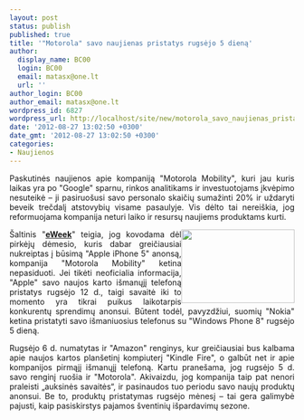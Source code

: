 ```yaml
---
layout: post
status: publish
published: true
title: '"Motorola" savo naujienas pristatys rugsėjo 5 dieną'
author:
  display_name: BC00
  login: BC00
  email: matasx@one.lt
  url: ''
author_login: BC00
author_email: matasx@one.lt
wordpress_id: 6827
wordpress_url: http://localhost/site/new/motorola_savo_naujienas_pristatys_rugsejo_5_diena/
date: '2012-08-27 13:02:50 +0300'
date_gmt: '2012-08-27 13:02:50 +0300'
categories:
- Naujienos
---
```

<p style="text-align: justify;">
	Paskutinės naujienos apie kompaniją &quot;Motorola Mobility&quot;, kuri jau kuris laikas yra po &quot;Google&quot; sparnu, rinkos analitikams ir investuotojams įkvėpimo nesuteikė &ndash; ji pasiruo&scaron;usi savo personalo skaičių sumažinti 20% ir uždaryti beveik trečdalį atstovybių visame pasaulyje. Vis dėlto tai nerei&scaron;kia, jog reformuojama kompanija neturi laiko ir resursų naujiems produktams kurti.</p>
<p style="text-align: justify;">
	<img alt="" src="http://technews.lt/userfiles/motorolasmartphone.jpg" style="width: 200px; height: 130px; float: right;" />&Scaron;altinis &quot;<a href="http://www.eweek.com/c/a/Mobile-and-Wireless/Amazon-Motorola-Nokia-Rush-to-Make-News-Ahead-of-iPhone-5-538241/"><strong>eWeek</strong></a>&quot; teigia, jog kovodama dėl pirkėjų dėmesio, kuris dabar greičiausiai nukreiptas į būsimą &quot;Apple iPhone 5&quot; anonsą, kompanija &quot;Motorola Mobility&quot; ketina nepasiduoti. Jei tikėti neoficialia informacija, &quot;Apple&quot; savo naujos karto i&scaron;manųjį telefoną pristatys rugsėjo 12 d., taigi savaitė iki to momento yra tikrai puikus laikotarpis konkurentų sprendimų anonsui. Būtent todėl, pavyzdžiui, suomių &quot;Nokia&quot; ketina pristatyti savo i&scaron;maniuosius telefonus su &quot;Windows Phone 8&quot; rugsėjo 5 dieną.</p>
<p style="text-align: justify;">
	Rugsėjo 6 d. numatytas ir &quot;Amazon&quot; renginys, kur greičiausiai bus kalbama apie naujos kartos plan&scaron;etinį kompiuterį &quot;Kindle Fire&quot;, o galbūt net ir apie kompanijos pirmąjį i&scaron;manųjį telefoną. Kartu prane&scaron;ama, jog rugsėjo 5 d. savo renginį ruo&scaron;ia ir &quot;Motorola&quot;. Akivaizdu, jog kompanija taip pat nenori praleisti &bdquo;auksinės savaitės&ldquo;, ir pasinaudos tuo periodu savo naujų produktų anonsui. Be to, produktų pristatymas rugsėjo mėnesį &ndash; tai gera galimybė pajusti, kaip pasiskirstys pajamos &scaron;ventinių i&scaron;pardavimų sezone.</p>
